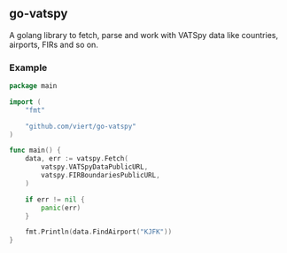 ## go-vatspy

A golang library to fetch, parse and work with VATSpy data like countries, airports, FIRs and so on.

### Example

```go
package main

import (
	"fmt"

	"github.com/viert/go-vatspy"
)

func main() {
	data, err := vatspy.Fetch(
		vatspy.VATSpyDataPublicURL,
		vatspy.FIRBoundariesPublicURL,
	)

	if err != nil {
		panic(err)
	}

	fmt.Println(data.FindAirport("KJFK"))
}
```
